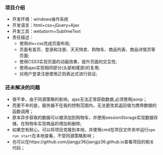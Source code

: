 ### 项目介绍
- 开发环境：windows操作系统
- 开发语言：html+css+jQuery+Ajax
- 开发工具：webstorm+SublimeText
- 责任描述：
  - 使用div+css完成页面布局;
  - 页面有首页、登录和注册、天天特卖、购物车、商品列表、商品详情页等页面;
  - 使用CSS3实现页面的动画效果，提升页面的交互性;
  - 使用ajax实现相同部分(头部和尾部)的复用;
  - 对用户登录注册使用正则表达式进行验证;


### 还未解决的问题
- 很不幸，由于同源策略的影响，ajax无法正常获取数据,必须使用jsonp；
- 而更不辛的是，服务器不在我的控制范围内，无法更改其返回值为携带数据的函数调用；
- 原本异步获取的数据可以被添加到购物车，并使用sessionStorage实现数据存储，在购物车实现商品的增加和删除;
- 如果您有耐心，可以将项目克隆到本地，并使用cmd在项目文件夹中运行`npm run start`在本地查看，不受同源策略影响；
- 也可以在https://github.com/jiangjz36/jiangjz36.github.io查看项目的相关代码；
